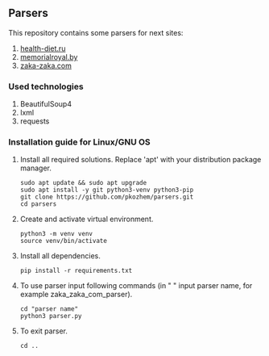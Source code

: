 <h2> Parsers </h2>
This repository contains some parsers for next sites:<br>

1) <a href="https://health-diet.ru">health-diet.ru</a>
2) <a href="http://memorialroyal.by">memorialroyal.by</a>
3) <a href="https://zaka-zaka.com">zaka-zaka.com</a>

<h3> Used technologies </h3>

1) BeautifulSoup4
2) lxml
3) requests

<h3> Installation guide for Linux/GNU OS </h3>

1) Install all required solutions. Replace 'apt' with
   your distribution package manager.
   ```commandline
   sudo apt update && sudo apt upgrade
   sudo apt install -y git python3-venv python3-pip
   git clone https://github.com/pkozhem/parsers.git
   cd parsers
   ```
2) Create and activate virtual environment.
   ```commandline
   python3 -m venv venv
   source venv/bin/activate
   ```
3) Install all dependencies.
   ```commandline
   pip install -r requirements.txt
   ```
4) To use parser input following commands (in " " input parser name, for example zaka_zaka_com_parser).
   ```commandline
   cd "parser name"
   python3 parser.py
   ```
5) To exit parser.
   ```commandline
   cd ..
   ```
